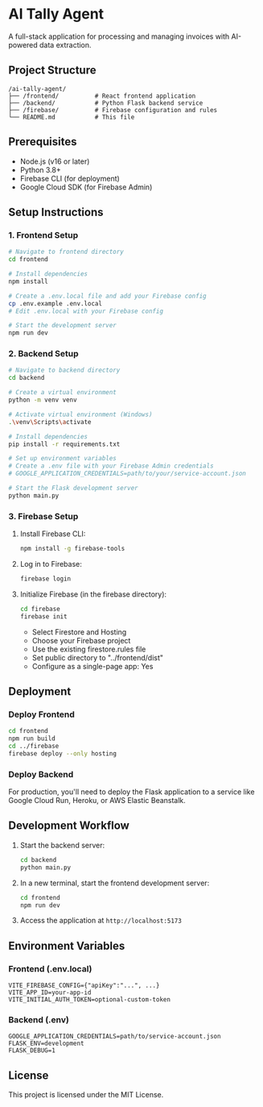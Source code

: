 # AI Tally Agent

A full-stack application for processing and managing invoices with AI-powered data extraction.

## Project Structure

```
/ai-tally-agent/
├── /frontend/          # React frontend application
├── /backend/           # Python Flask backend service
├── /firebase/          # Firebase configuration and rules
└── README.md           # This file
```

## Prerequisites

- Node.js (v16 or later)
- Python 3.8+
- Firebase CLI (for deployment)
- Google Cloud SDK (for Firebase Admin)

## Setup Instructions

### 1. Frontend Setup

```bash
# Navigate to frontend directory
cd frontend

# Install dependencies
npm install

# Create a .env.local file and add your Firebase config
cp .env.example .env.local
# Edit .env.local with your Firebase config

# Start the development server
npm run dev
```

### 2. Backend Setup

```bash
# Navigate to backend directory
cd backend

# Create a virtual environment
python -m venv venv

# Activate virtual environment (Windows)
.\venv\Scripts\activate

# Install dependencies
pip install -r requirements.txt

# Set up environment variables
# Create a .env file with your Firebase Admin credentials
# GOOGLE_APPLICATION_CREDENTIALS=path/to/your/service-account.json

# Start the Flask development server
python main.py
```

### 3. Firebase Setup

1. Install Firebase CLI:
   ```bash
   npm install -g firebase-tools
   ```

2. Log in to Firebase:
   ```bash
   firebase login
   ```

3. Initialize Firebase (in the firebase directory):
   ```bash
   cd firebase
   firebase init
   ```
   - Select Firestore and Hosting
   - Choose your Firebase project
   - Use the existing firestore.rules file
   - Set public directory to "../frontend/dist"
   - Configure as a single-page app: Yes

## Deployment

### Deploy Frontend

```bash
cd frontend
npm run build
cd ../firebase
firebase deploy --only hosting
```

### Deploy Backend

For production, you'll need to deploy the Flask application to a service like Google Cloud Run, Heroku, or AWS Elastic Beanstalk.

## Development Workflow

1. Start the backend server:
   ```bash
   cd backend
   python main.py
   ```

2. In a new terminal, start the frontend development server:
   ```bash
   cd frontend
   npm run dev
   ```

3. Access the application at `http://localhost:5173`

## Environment Variables

### Frontend (.env.local)
```
VITE_FIREBASE_CONFIG={"apiKey":"...", ...}
VITE_APP_ID=your-app-id
VITE_INITIAL_AUTH_TOKEN=optional-custom-token
```

### Backend (.env)
```
GOOGLE_APPLICATION_CREDENTIALS=path/to/service-account.json
FLASK_ENV=development
FLASK_DEBUG=1
```

## License

This project is licensed under the MIT License.
